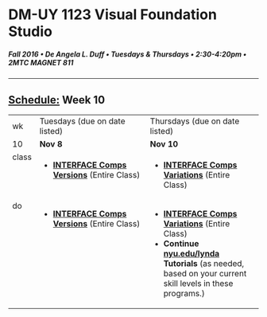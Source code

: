 # DM-UY 1123 Visual Foundation Studio
##### Fall 2016 • De Angela L. Duff • Tuesdays & Thursdays • 2:30-4:20pm • 2MTC MAGNET 811 
---
## [Schedule:](dm1123_schedule_overview.md) Week 10

<table>
<tr>
<td>wk</td>
<td>Tuesdays (due on date listed)</td>
<td>Thursdays (due on date listed)</td>
</tr>
<tr>
  <td valign="top">10</td>
  <td valign="top"><strong>Nov 8</strong></td>
  <td valign="top"><strong>Nov 10</strong></td>
</tr>
<tr>
  <td valign="top">class</td>
  

  <td valign="top" width="48%">
<ul>
<li><strong><a href="dm1123vfs_projects_interface.md">INTERFACE Comps Versions</a></strong> (Entire Class)</li>
</ul>
  </td>


  
  <td valign="top" width="48%">
<ul>
<li><strong><a href="dm1123vfs_projects_interface.md">INTERFACE Comps Variations</a></strong> (Entire Class)</li>
</ul>
  </td>
</tr>



<!-- do -->
<tr>
  <td valign="top">do</td>
  
  

<td valign="top">
  <ul>
<li><strong><a href="dm1123vfs_projects_interface.md">INTERFACE Comps Versions</a></strong> (Entire Class)</li></ul></td>

<td valign="top">
  <ul>

  <li><strong><a href="dm1123vfs_projects_interface.md">INTERFACE Comps Variations</a></strong> (Entire Class)</li>

  <li><strong>Continue <a href="http://nyu.edu/lynda">nyu.edu/lynda</a> Tutorials</strong> (as needed, based on your current skill levels in these programs.)</li>
  </ul></td>
</tr>
</table>
